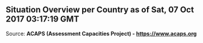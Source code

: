 ## Situation Overview per Country as of Sat, 07 Oct 2017 03:17:19 GMT

Source: **ACAPS (Assessment Capacities Project) - https://www.acaps.org**